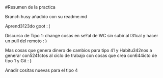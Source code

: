 #Resumen de la practica

Branch husy añadido con su readme.md

Aprend3123do goot   : )

Discurso de Tipo 1: change cosas en se?al de WC sin subir al l31cal y hacer un pull del remoto : )

Mas cosas que genera dinero de cambios para tipo 41 y Habitu342nos a generar con5241ctos al ciclo de trabajo con cosas que crea con644icto de tipo 1 y Git : )

Anadir cositas nuevas para el tipo 4
